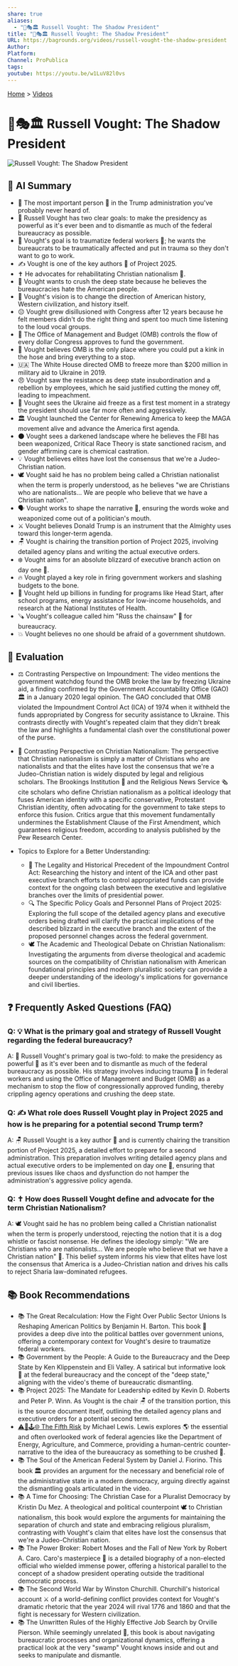 ```yaml
---
share: true
aliases:
  - "👤🎭🏛️ Russell Vought: The Shadow President"
title: "👤🎭🏛️ Russell Vought: The Shadow President"
URL: https://bagrounds.org/videos/russell-vought-the-shadow-president
Author:
Platform:
Channel: ProPublica
tags:
youtube: https://youtu.be/w1LuV82l0vs
---
```

[Home](../index.md) > [Videos](./index.md)  
# 👤🎭🏛️ Russell Vought: The Shadow President  
![Russell Vought: The Shadow President](https://youtu.be/w1LuV82l0vs)  
  
## 🤖 AI Summary  
* 👤 The most important person 👑 in the Trump administration you've probably never heard of.  
* 🎯 Russell Vought has two clear goals: to make the presidency as powerful as it's ever been and to dismantle as much of the federal bureaucracy as possible.  
* 🤯 Vought's goal is to traumatize federal workers 🤕; he wants the bureaucrats to be traumatically affected and put in trauma so they don't want to go to work.  
* ✍️ Vought is one of the key authors 📖 of Project 2025.  
* ✝️ He advocates for rehabilitating Christian nationalism 🙏.  
* 🔨 Vought wants to crush the deep state because he believes the bureaucracies hate the American people.  
* 🧭 Vought's vision is to change the direction of American history, Western civilization, and history itself.  
* 😔 Vought grew disillusioned with Congress after 12 years because he felt members didn't do the right thing and spent too much time listening to the loud vocal groups.  
* 💸 The Office of Management and Budget (OMB) controls the flow of every dollar Congress approves to fund the government.  
* 🛑 Vought believes OMB is the only place where you could put a kink in the hose and bring everything to a stop.  
* 🇺🇦 The White House directed OMB to freeze more than $200 million in military aid to Ukraine in 2019.  
* 😠 Vought saw the resistance as deep state insubordination and a rebellion by employees, which he said justified cutting the money off, leading to impeachment.  
* 🧪 Vought sees the Ukraine aid freeze as a first test moment in a strategy the president should use far more often and aggressively.  
* 🏛️ Vought launched the Center for Renewing America to keep the MAGA movement alive and advance the America first agenda.  
* 🌑 Vought sees a darkened landscape where he believes the FBI has been weaponized, Critical Race Theory is state sanctioned racism, and gender affirming care is chemical castration.  
* 💡 Vought believes elites have lost the consensus that we're a Judeo-Christian nation.  
* 🕊️ Vought said he has no problem being called a Christian nationalist when the term is properly understood, as he believes "we are Christians who are nationalists... We are people who believe that we have a Christian nation".  
* 🗣️ Vought works to shape the narrative 📢, ensuring the words woke and weaponized come out of a politician's mouth.  
* ⚔️ Vought believes Donald Trump is an instrument that the Almighty uses toward this longer-term agenda.  
* 🪑 Vought is chairing the transition portion of Project 2025, involving detailed agency plans and writing the actual executive orders.  
* ❄️ Vought aims for an absolute blizzard of executive branch action on day one 🥇.  
* 🔥 Vought played a key role in firing government workers and slashing budgets to the bone.  
* 🛑 Vought held up billions in funding for programs like Head Start, after school programs, energy assistance for low-income households, and research at the National Institutes of Health.  
* 🪚 Vought's colleague called him "Russ the chainsaw" 🌲 for bureaucracy.  
* 💥 Vought believes no one should be afraid of a government shutdown.  
  
## 🤔 Evaluation  
* ⚖️ Contrasting Perspective on Impoundment: The video mentions the government watchdog found the OMB broke the law by freezing Ukraine aid, a finding confirmed by the Government Accountability Office (GAO) 🏛️ in a January 2020 legal opinion. The GAO concluded that OMB violated the Impoundment Control Act (ICA) of 1974 when it withheld the funds appropriated by Congress for security assistance to Ukraine. This contrasts directly with Vought's repeated claim that they didn't break the law and highlights a fundamental clash over the constitutional power of the purse.  
* 🚫 Contrasting Perspective on Christian Nationalism: The perspective that Christian nationalism is simply a matter of Christians who are nationalists and that the elites have lost the consensus that we're a Judeo-Christian nation is widely disputed by legal and religious scholars. The Brookings Institution 📖 and the Religious News Service 🗞️ cite scholars who define Christian nationalism as a political ideology that fuses American identity with a specific conservative, Protestant Christian identity, often advocating for the government to take steps to enforce this fusion. Critics argue that this movement fundamentally undermines the Establishment Clause of the First Amendment, which guarantees religious freedom, according to analysis published by the Pew Research Center.  
  
* Topics to Explore for a Better Understanding:  
    * 📜 The Legality and Historical Precedent of the Impoundment Control Act: Researching the history and intent of the ICA and other past executive branch efforts to control appropriated funds can provide context for the ongoing clash between the executive and legislative branches over the limits of presidential power.  
    * 🔍 The Specific Policy Goals and Personnel Plans of Project 2025: Exploring the full scope of the detailed agency plans and executive orders being drafted will clarify the practical implications of the described blizzard in the executive branch and the extent of the proposed personnel changes across the federal government.  
    * 🕊️ The Academic and Theological Debate on Christian Nationalism: Investigating the arguments from diverse theological and academic sources on the compatibility of Christian nationalism with American foundational principles and modern pluralistic society can provide a deeper understanding of the ideology's implications for governance and civil liberties.  
  
## ❓ Frequently Asked Questions (FAQ)  
  
### Q: 💡 What is the primary goal and strategy of Russell Vought regarding the federal bureaucracy?  
A: 🎯 Russell Vought's primary goal is two-fold: to make the presidency as powerful 👑 as it's ever been and to dismantle as much of the federal bureaucracy as possible. His strategy involves inducing trauma 🤕 in federal workers and using the Office of Management and Budget (OMB) as a mechanism to stop the flow of congressionally approved funding, thereby crippling agency operations and crushing the deep state.  
  
### Q: ✍️ What role does Russell Vought play in Project 2025 and how is he preparing for a potential second Trump term?  
A: 🪑 Russell Vought is a key author 📖 and is currently chairing the transition portion of Project 2025, a detailed effort to prepare for a second administration. This preparation involves writing detailed agency plans and actual executive orders to be implemented on day one 🥇, ensuring that previous issues like chaos and dysfunction do not hamper the administration's aggressive policy agenda.  
  
### Q: ✝️ How does Russell Vought define and advocate for the term Christian Nationalism?  
A: 🕊️ Vought said he has no problem being called a Christian nationalist when the term is properly understood, rejecting the notion that it is a dog whistle or fascist nonsense. He defines the ideology simply: "We are Christians who are nationalists... We are people who believe that we have a Christian nation" 🙏. This belief system informs his view that elites have lost the consensus that America is a Judeo-Christian nation and drives his calls to reject Sharia law-dominated refugees.  
  
## 📚 Book Recommendations  
* 📚 The Great Recalculation: How the Fight Over Public Sector Unions Is Reshaping American Politics by Benjamin H. Barton. This book 📝 provides a deep dive into the political battles over government unions, offering a contemporary context for Vought's desire to traumatize federal workers.  
* 📚 Government by the People: A Guide to the Bureaucracy and the Deep State by Ken Klippenstein and Eli Valley. A satirical but informative look 👀 at the federal bureaucracy and the concept of the "deep state," aligning with the video's theme of bureaucratic dismantling.  
* 📚 Project 2025: The Mandate for Leadership edited by Kevin D. Roberts and Peter P. Winn. As Vought is the chair 🪑 of the transition portion, this is the source document itself, outlining the detailed agency plans and executive orders for a potential second term.  
* [⚠️🥴🕹️🌐 The Fifth Risk](../books/the-fifth-risk.md) by Michael Lewis. Lewis explores 🌎 the essential and often overlooked work of federal agencies like the Department of Energy, Agriculture, and Commerce, providing a human-centric counter-narrative to the idea of the bureaucracy as something to be crushed 🔨.  
* 📚 The Soul of the American Federal System by Daniel J. Fiorino. This book 🏛️ provides an argument for the necessary and beneficial role of the administrative state in a modern democracy, arguing directly against the dismantling goals articulated in the video.  
* 📚 A Time for Choosing: The Christian Case for a Pluralist Democracy by Kristin Du Mez. A theological and political counterpoint 🕊️ to Christian nationalism, this book would explore the arguments for maintaining the separation of church and state and embracing religious pluralism, contrasting with Vought's claim that elites have lost the consensus that we're a Judeo-Christian nation.  
* 📚 The Power Broker: Robert Moses and the Fall of New York by Robert A. Caro. Caro's masterpiece 👑 is a detailed biography of a non-elected official who wielded immense power, offering a historical parallel to the concept of a shadow president operating outside the traditional democratic process.  
* 📚 The Second World War by Winston Churchill. Churchill's historical account ⚔️ of a world-defining conflict provides context for Vought's dramatic rhetoric that the year 2024 will rival 1776 and 1860 and that the fight is necessary for Western civilization.  
* 📚 The Unwritten Rules of the Highly Effective Job Search by Orville Pierson. While seemingly unrelated 💼, this book is about navigating bureaucratic processes and organizational dynamics, offering a practical look at the very "swamp" Vought knows inside and out and seeks to manipulate and dismantle.